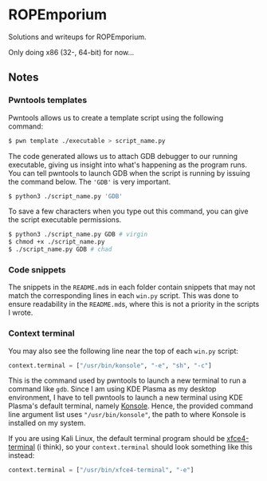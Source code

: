 # ROPEmporium

Solutions and writeups for ROPEmporium.

Only doing x86 (32-, 64-bit) for now...

## Notes

### Pwntools templates

Pwntools allows us to create a template script using the following command:

```bash
$ pwn template ./executable > script_name.py
```

The code generated allows us to attach GDB debugger to our running executable, giving us insight into what's happening as the program runs. You can tell pwntools to launch GDB when the script is running by issuing the command below. The `'GDB'` is very important.

```bash
$ python3 ./script_name.py 'GDB'
```

To save a few characters when you type out this command, you can give the script executable permissions.

```bash
$ python3 ./script_name.py GDB # virgin
$ chmod +x ./script_name.py
$ ./script_name.py GDB # chad
```

### Code snippets

The snippets in the `README.md`s in each folder contain snippets that may not match the corresponding lines in each `win.py` script. This was done to ensure readability in the `README.md`s, where this is not a priority in the scripts I wrote.

### Context terminal

You may also see the following line near the top of each `win.py` script:

```python
context.terminal = ["/usr/bin/konsole", "-e", "sh", "-c"]
```

This is the command used by pwntools to launch a new terminal to run a command like `gdb`. Since I am using KDE Plasma as my desktop environment, I have to tell pwntools to launch a new terminal using KDE Plasma's default terminal, namely [Konsole](https://konsole.kde.org/). Hence, the provided command line argument list uses `"/usr/bin/konsole"`, the path to where Konsole is installed on my system.

If you are using Kali Linux, the default terminal program should be [xfce4-terminal](https://docs.xfce.org/apps/xfce4-terminal/start) (i think), so your `context.terminal` should look something like this instead:

```python
context.terminal = ["/usr/bin/xfce4-terminal", "-e"]
```

